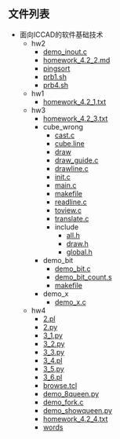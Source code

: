 

## 文件列表

- 面向ICCAD的软件基础技术
    - hw2
        - [demo_inout.c](https%3A//github.com/QSCTech/zju-icicles/raw/master/%E9%9D%A2%E5%90%91ICCAD%E7%9A%84%E8%BD%AF%E4%BB%B6%E5%9F%BA%E7%A1%80%E6%8A%80%E6%9C%AF/hw2/demo_inout.c)
        - [homework_4.2_2.md](https%3A//github.com/QSCTech/zju-icicles/blob/master/%E9%9D%A2%E5%90%91ICCAD%E7%9A%84%E8%BD%AF%E4%BB%B6%E5%9F%BA%E7%A1%80%E6%8A%80%E6%9C%AF/hw2/homework_4.2_2.md)
        - [pingsort](https%3A//github.com/QSCTech/zju-icicles/raw/master/%E9%9D%A2%E5%90%91ICCAD%E7%9A%84%E8%BD%AF%E4%BB%B6%E5%9F%BA%E7%A1%80%E6%8A%80%E6%9C%AF/hw2/pingsort)
        - [prb1.sh](https%3A//github.com/QSCTech/zju-icicles/raw/master/%E9%9D%A2%E5%90%91ICCAD%E7%9A%84%E8%BD%AF%E4%BB%B6%E5%9F%BA%E7%A1%80%E6%8A%80%E6%9C%AF/hw2/prb1.sh)
        - [prb4.sh](https%3A//github.com/QSCTech/zju-icicles/raw/master/%E9%9D%A2%E5%90%91ICCAD%E7%9A%84%E8%BD%AF%E4%BB%B6%E5%9F%BA%E7%A1%80%E6%8A%80%E6%9C%AF/hw2/prb4.sh)
    - hw1
        - [homework_4.2_1.txt](https%3A//github.com/QSCTech/zju-icicles/blob/master/%E9%9D%A2%E5%90%91ICCAD%E7%9A%84%E8%BD%AF%E4%BB%B6%E5%9F%BA%E7%A1%80%E6%8A%80%E6%9C%AF/hw1/homework_4.2_1.txt)
    - hw3
        - [homework_4.2_3.txt](https%3A//github.com/QSCTech/zju-icicles/blob/master/%E9%9D%A2%E5%90%91ICCAD%E7%9A%84%E8%BD%AF%E4%BB%B6%E5%9F%BA%E7%A1%80%E6%8A%80%E6%9C%AF/hw3/homework_4.2_3.txt)
        - cube_wrong
            - [cast.c](https%3A//github.com/QSCTech/zju-icicles/raw/master/%E9%9D%A2%E5%90%91ICCAD%E7%9A%84%E8%BD%AF%E4%BB%B6%E5%9F%BA%E7%A1%80%E6%8A%80%E6%9C%AF/hw3/cube_wrong/cast.c)
            - [cube.line](https%3A//github.com/QSCTech/zju-icicles/raw/master/%E9%9D%A2%E5%90%91ICCAD%E7%9A%84%E8%BD%AF%E4%BB%B6%E5%9F%BA%E7%A1%80%E6%8A%80%E6%9C%AF/hw3/cube_wrong/cube.line)
            - [draw](https%3A//github.com/QSCTech/zju-icicles/raw/master/%E9%9D%A2%E5%90%91ICCAD%E7%9A%84%E8%BD%AF%E4%BB%B6%E5%9F%BA%E7%A1%80%E6%8A%80%E6%9C%AF/hw3/cube_wrong/draw)
            - [draw_guide.c](https%3A//github.com/QSCTech/zju-icicles/raw/master/%E9%9D%A2%E5%90%91ICCAD%E7%9A%84%E8%BD%AF%E4%BB%B6%E5%9F%BA%E7%A1%80%E6%8A%80%E6%9C%AF/hw3/cube_wrong/draw_guide.c)
            - [drawline.c](https%3A//github.com/QSCTech/zju-icicles/raw/master/%E9%9D%A2%E5%90%91ICCAD%E7%9A%84%E8%BD%AF%E4%BB%B6%E5%9F%BA%E7%A1%80%E6%8A%80%E6%9C%AF/hw3/cube_wrong/drawline.c)
            - [init.c](https%3A//github.com/QSCTech/zju-icicles/raw/master/%E9%9D%A2%E5%90%91ICCAD%E7%9A%84%E8%BD%AF%E4%BB%B6%E5%9F%BA%E7%A1%80%E6%8A%80%E6%9C%AF/hw3/cube_wrong/init.c)
            - [main.c](https%3A//github.com/QSCTech/zju-icicles/raw/master/%E9%9D%A2%E5%90%91ICCAD%E7%9A%84%E8%BD%AF%E4%BB%B6%E5%9F%BA%E7%A1%80%E6%8A%80%E6%9C%AF/hw3/cube_wrong/main.c)
            - [makefile](https%3A//github.com/QSCTech/zju-icicles/raw/master/%E9%9D%A2%E5%90%91ICCAD%E7%9A%84%E8%BD%AF%E4%BB%B6%E5%9F%BA%E7%A1%80%E6%8A%80%E6%9C%AF/hw3/cube_wrong/makefile)
            - [readline.c](https%3A//github.com/QSCTech/zju-icicles/raw/master/%E9%9D%A2%E5%90%91ICCAD%E7%9A%84%E8%BD%AF%E4%BB%B6%E5%9F%BA%E7%A1%80%E6%8A%80%E6%9C%AF/hw3/cube_wrong/readline.c)
            - [toview.c](https%3A//github.com/QSCTech/zju-icicles/raw/master/%E9%9D%A2%E5%90%91ICCAD%E7%9A%84%E8%BD%AF%E4%BB%B6%E5%9F%BA%E7%A1%80%E6%8A%80%E6%9C%AF/hw3/cube_wrong/toview.c)
            - [translate.c](https%3A//github.com/QSCTech/zju-icicles/raw/master/%E9%9D%A2%E5%90%91ICCAD%E7%9A%84%E8%BD%AF%E4%BB%B6%E5%9F%BA%E7%A1%80%E6%8A%80%E6%9C%AF/hw3/cube_wrong/translate.c)
            - include
                - [all.h](https%3A//github.com/QSCTech/zju-icicles/raw/master/%E9%9D%A2%E5%90%91ICCAD%E7%9A%84%E8%BD%AF%E4%BB%B6%E5%9F%BA%E7%A1%80%E6%8A%80%E6%9C%AF/hw3/cube_wrong/include/all.h)
                - [draw.h](https%3A//github.com/QSCTech/zju-icicles/raw/master/%E9%9D%A2%E5%90%91ICCAD%E7%9A%84%E8%BD%AF%E4%BB%B6%E5%9F%BA%E7%A1%80%E6%8A%80%E6%9C%AF/hw3/cube_wrong/include/draw.h)
                - [global.h](https%3A//github.com/QSCTech/zju-icicles/raw/master/%E9%9D%A2%E5%90%91ICCAD%E7%9A%84%E8%BD%AF%E4%BB%B6%E5%9F%BA%E7%A1%80%E6%8A%80%E6%9C%AF/hw3/cube_wrong/include/global.h)
        - demo_bit
            - [demo_bit.c](https%3A//github.com/QSCTech/zju-icicles/raw/master/%E9%9D%A2%E5%90%91ICCAD%E7%9A%84%E8%BD%AF%E4%BB%B6%E5%9F%BA%E7%A1%80%E6%8A%80%E6%9C%AF/hw3/demo_bit/demo_bit.c)
            - [demo_bit_count.s](https%3A//github.com/QSCTech/zju-icicles/raw/master/%E9%9D%A2%E5%90%91ICCAD%E7%9A%84%E8%BD%AF%E4%BB%B6%E5%9F%BA%E7%A1%80%E6%8A%80%E6%9C%AF/hw3/demo_bit/demo_bit_count.s)
            - [makefile](https%3A//github.com/QSCTech/zju-icicles/raw/master/%E9%9D%A2%E5%90%91ICCAD%E7%9A%84%E8%BD%AF%E4%BB%B6%E5%9F%BA%E7%A1%80%E6%8A%80%E6%9C%AF/hw3/demo_bit/makefile)
        - demo_x
            - [demo_x.c](https%3A//github.com/QSCTech/zju-icicles/raw/master/%E9%9D%A2%E5%90%91ICCAD%E7%9A%84%E8%BD%AF%E4%BB%B6%E5%9F%BA%E7%A1%80%E6%8A%80%E6%9C%AF/hw3/demo_x/demo_x.c)
    - hw4
        - [2.pl](https%3A//github.com/QSCTech/zju-icicles/raw/master/%E9%9D%A2%E5%90%91ICCAD%E7%9A%84%E8%BD%AF%E4%BB%B6%E5%9F%BA%E7%A1%80%E6%8A%80%E6%9C%AF/hw4/2.pl)
        - [2.py](https%3A//github.com/QSCTech/zju-icicles/raw/master/%E9%9D%A2%E5%90%91ICCAD%E7%9A%84%E8%BD%AF%E4%BB%B6%E5%9F%BA%E7%A1%80%E6%8A%80%E6%9C%AF/hw4/2.py)
        - [3_1.py](https%3A//github.com/QSCTech/zju-icicles/raw/master/%E9%9D%A2%E5%90%91ICCAD%E7%9A%84%E8%BD%AF%E4%BB%B6%E5%9F%BA%E7%A1%80%E6%8A%80%E6%9C%AF/hw4/3_1.py)
        - [3_2.py](https%3A//github.com/QSCTech/zju-icicles/raw/master/%E9%9D%A2%E5%90%91ICCAD%E7%9A%84%E8%BD%AF%E4%BB%B6%E5%9F%BA%E7%A1%80%E6%8A%80%E6%9C%AF/hw4/3_2.py)
        - [3_3.py](https%3A//github.com/QSCTech/zju-icicles/raw/master/%E9%9D%A2%E5%90%91ICCAD%E7%9A%84%E8%BD%AF%E4%BB%B6%E5%9F%BA%E7%A1%80%E6%8A%80%E6%9C%AF/hw4/3_3.py)
        - [3_4.pl](https%3A//github.com/QSCTech/zju-icicles/raw/master/%E9%9D%A2%E5%90%91ICCAD%E7%9A%84%E8%BD%AF%E4%BB%B6%E5%9F%BA%E7%A1%80%E6%8A%80%E6%9C%AF/hw4/3_4.pl)
        - [3_5.py](https%3A//github.com/QSCTech/zju-icicles/raw/master/%E9%9D%A2%E5%90%91ICCAD%E7%9A%84%E8%BD%AF%E4%BB%B6%E5%9F%BA%E7%A1%80%E6%8A%80%E6%9C%AF/hw4/3_5.py)
        - [3_6.pl](https%3A//github.com/QSCTech/zju-icicles/raw/master/%E9%9D%A2%E5%90%91ICCAD%E7%9A%84%E8%BD%AF%E4%BB%B6%E5%9F%BA%E7%A1%80%E6%8A%80%E6%9C%AF/hw4/3_6.pl)
        - [browse.tcl](https%3A//github.com/QSCTech/zju-icicles/raw/master/%E9%9D%A2%E5%90%91ICCAD%E7%9A%84%E8%BD%AF%E4%BB%B6%E5%9F%BA%E7%A1%80%E6%8A%80%E6%9C%AF/hw4/browse.tcl)
        - [demo_8queen.py](https%3A//github.com/QSCTech/zju-icicles/raw/master/%E9%9D%A2%E5%90%91ICCAD%E7%9A%84%E8%BD%AF%E4%BB%B6%E5%9F%BA%E7%A1%80%E6%8A%80%E6%9C%AF/hw4/demo_8queen.py)
        - [demo_fork.c](https%3A//github.com/QSCTech/zju-icicles/raw/master/%E9%9D%A2%E5%90%91ICCAD%E7%9A%84%E8%BD%AF%E4%BB%B6%E5%9F%BA%E7%A1%80%E6%8A%80%E6%9C%AF/hw4/demo_fork.c)
        - [demo_showqueen.py](https%3A//github.com/QSCTech/zju-icicles/raw/master/%E9%9D%A2%E5%90%91ICCAD%E7%9A%84%E8%BD%AF%E4%BB%B6%E5%9F%BA%E7%A1%80%E6%8A%80%E6%9C%AF/hw4/demo_showqueen.py)
        - [homework_4.2_4.txt](https%3A//github.com/QSCTech/zju-icicles/blob/master/%E9%9D%A2%E5%90%91ICCAD%E7%9A%84%E8%BD%AF%E4%BB%B6%E5%9F%BA%E7%A1%80%E6%8A%80%E6%9C%AF/hw4/homework_4.2_4.txt)
        - [words](https%3A//github.com/QSCTech/zju-icicles/raw/master/%E9%9D%A2%E5%90%91ICCAD%E7%9A%84%E8%BD%AF%E4%BB%B6%E5%9F%BA%E7%A1%80%E6%8A%80%E6%9C%AF/hw4/words)

